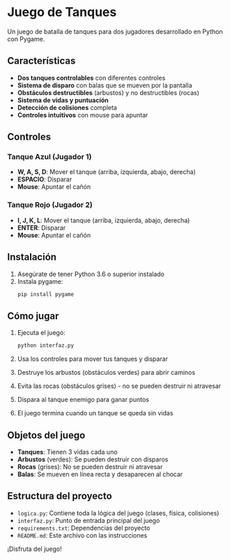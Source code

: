 # Juego de Tanques

Un juego de batalla de tanques para dos jugadores desarrollado en Python con Pygame.

## Características

- **Dos tanques controlables** con diferentes controles
- **Sistema de disparo** con balas que se mueven por la pantalla
- **Obstáculos destructibles** (arbustos) y no destructibles (rocas)
- **Sistema de vidas y puntuación**
- **Detección de colisiones** completa
- **Controles intuitivos** con mouse para apuntar

## Controles

### Tanque Azul (Jugador 1)
- **W, A, S, D**: Mover el tanque (arriba, izquierda, abajo, derecha)
- **ESPACIO**: Disparar
- **Mouse**: Apuntar el cañón

### Tanque Rojo (Jugador 2)
- **I, J, K, L**: Mover el tanque (arriba, izquierda, abajo, derecha)
- **ENTER**: Disparar
- **Mouse**: Apuntar el cañón

## Instalación

1. Asegúrate de tener Python 3.6 o superior instalado
2. Instala pygame:
   ```bash
   pip install pygame
   ```

## Cómo jugar

1. Ejecuta el juego:
   ```bash
   python interfaz.py
   ```

2. Usa los controles para mover tus tanques y disparar
3. Destruye los arbustos (obstáculos verdes) para abrir caminos
4. Evita las rocas (obstáculos grises) - no se pueden destruir ni atravesar
5. Dispara al tanque enemigo para ganar puntos
6. El juego termina cuando un tanque se queda sin vidas

## Objetos del juego

- **Tanques**: Tienen 3 vidas cada uno
- **Arbustos** (verdes): Se pueden destruir con disparos
- **Rocas** (grises): No se pueden destruir ni atravesar
- **Balas**: Se mueven en línea recta y desaparecen al chocar

## Estructura del proyecto

- `logica.py`: Contiene toda la lógica del juego (clases, física, colisiones)
- `interfaz.py`: Punto de entrada principal del juego
- `requirements.txt`: Dependencias del proyecto
- `README.md`: Este archivo con las instrucciones

¡Disfruta del juego!